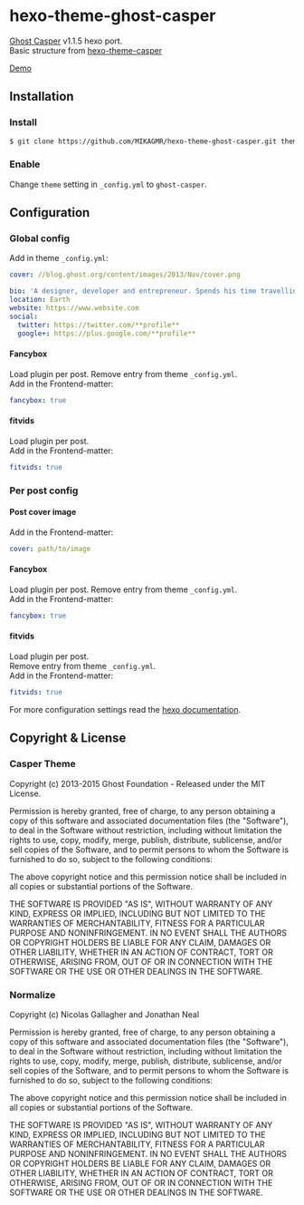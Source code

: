# hexo-theme-ghost-casper
[Ghost Casper](https://github.com/TryGhost/Casper) v1.1.5 hexo port.  
Basic structure from [hexo-theme-casper](https://github.com/kywk/hexo-theme-casper)

[Demo](http://mikagmr.github.io/hexo-theme-ghost-casper-demo/)


## Installation

### Install

``` bash
$ git clone https://github.com/MIKAGMR/hexo-theme-ghost-casper.git themes/ghost-casper
```

### Enable

Change `theme` setting in `_config.yml` to `ghost-casper`.

## Configuration
### Global config
Add in theme `_config.yml`:

``` yml
cover: //blog.ghost.org/content/images/2013/Nov/cover.png

bio: 'A designer, developer and entrepreneur. Spends his time travelling the world with a bag of kites. Likes journalism and publishing platforms.'
location: Earth
website: https://www.website.com
social:
  twitter: https://twitter.com/**profile**
  google+: https://plus.google.com/**profile**
```

#### Fancybox
Load plugin per post.
Remove entry from theme `_config.yml`.  
Add in the Frontend-matter:
``` yml
fancybox: true
```

#### fitvids
Load plugin per post.  
Add in the Frontend-matter:
``` yml
fitvids: true
```

### Per post config

#### Post cover image
Add in the Frontend-matter:
``` yml
cover: path/to/image
```

#### Fancybox
Load plugin per post.
Remove entry from theme `_config.yml`.  
Add in the Frontend-matter:
``` yml
fancybox: true
```

#### fitvids
Load plugin per post.  
Remove entry from theme `_config.yml`.  
Add in the Frontend-matter:
``` yml
fitvids: true
```

For more configuration settings read the [hexo documentation](http://hexo.io/docs/configuration.html).

## Copyright & License

### Casper Theme
Copyright (c) 2013-2015 Ghost Foundation - Released under the MIT License.

Permission is hereby granted, free of charge, to any person obtaining a copy of this software and associated documentation files (the "Software"), to deal in the Software without restriction, including without limitation the rights to use, copy, modify, merge, publish, distribute, sublicense, and/or sell copies of the Software, and to permit persons to whom the Software is furnished to do so, subject to the following conditions:

The above copyright notice and this permission notice shall be included in all copies or substantial portions of the Software.

THE SOFTWARE IS PROVIDED "AS IS", WITHOUT WARRANTY OF ANY KIND, EXPRESS OR IMPLIED, INCLUDING BUT NOT LIMITED TO THE WARRANTIES OF MERCHANTABILITY, FITNESS FOR A PARTICULAR PURPOSE AND
NONINFRINGEMENT. IN NO EVENT SHALL THE AUTHORS OR COPYRIGHT HOLDERS BE LIABLE FOR ANY CLAIM, DAMAGES OR OTHER LIABILITY, WHETHER IN AN ACTION OF CONTRACT, TORT OR OTHERWISE, ARISING FROM, OUT OF OR IN CONNECTION WITH THE SOFTWARE OR THE USE OR OTHER DEALINGS IN THE SOFTWARE.

### Normalize

Copyright (c) Nicolas Gallagher and Jonathan Neal

Permission is hereby granted, free of charge, to any person obtaining a copy of
this software and associated documentation files (the "Software"), to deal in
the Software without restriction, including without limitation the rights to
use, copy, modify, merge, publish, distribute, sublicense, and/or sell copies
of the Software, and to permit persons to whom the Software is furnished to do
so, subject to the following conditions:

The above copyright notice and this permission notice shall be included in all
copies or substantial portions of the Software.

THE SOFTWARE IS PROVIDED "AS IS", WITHOUT WARRANTY OF ANY KIND, EXPRESS OR
IMPLIED, INCLUDING BUT NOT LIMITED TO THE WARRANTIES OF MERCHANTABILITY,
FITNESS FOR A PARTICULAR PURPOSE AND NONINFRINGEMENT. IN NO EVENT SHALL THE
AUTHORS OR COPYRIGHT HOLDERS BE LIABLE FOR ANY CLAIM, DAMAGES OR OTHER
LIABILITY, WHETHER IN AN ACTION OF CONTRACT, TORT OR OTHERWISE, ARISING FROM,
OUT OF OR IN CONNECTION WITH THE SOFTWARE OR THE USE OR OTHER DEALINGS IN THE
SOFTWARE.
